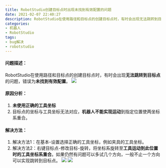 ```yaml
---
title: RobotStudio创建目标点时出现未找到有效配置的问题
date: 2021-02-07 22:40:27
description: RobotStudio在使用路径和目标点的创建目标点时，有时会出现无法跳转到目标点的问题，错误为未找到有效配置。解决方法1：在基本-设置选择正确的工具坐标，例如夹具的工具坐标。
categories:
- 机器人
- RobotStudio
tags:
- bug解决
- robotstudio
---
```


#### 问题描述：
RobotStudio在使用路径和目标点的创建目标点时，有时会出现**无法跳转到目标点**的问题，错误为**未找到有效配置**。
![](https://gitee.com/huffiema/pictures/raw/master/image/202112231544276-robotstudio-noconfig-1.png)

#### 原因分析：
1. **未使用正确的工具坐标**
2. 目标点的坐标与工具坐标无法对应，**机器人不能实现运动**到指定位置使两坐标系重合。
#### 解决方法：
1. 解决方法1：在基本-设置选择正确的工具坐标，例如夹具的工具坐标。
2. 解决方法2：右键目标点-修改目标-旋转，将坐标系旋转至**工具运动到此位置时的工具坐标系重合**。如果仍然有问题可以多试几个方向，一般不止一个方向可以实现跳转到目标点。
![](https://gitee.com/huffiema/pictures/raw/master/image/202112231545842-robotstudio-noconfig-2.png)
![](https://gitee.com/huffiema/pictures/raw/master/image/202112231546698-robotstudio-noconfig-3.png)